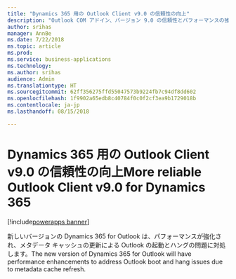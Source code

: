 ```yaml
---
title: "Dynamics 365 用の Outlook Client v9.0 の信頼性の向上"
description: "Outlook COM アドイン、バージョン 9.0 の信頼性とパフォーマンスの強化"
author: srihas
manager: AnnBe
ms.date: 7/22/2018
ms.topic: article
ms.prod: 
ms.service: business-applications
ms.technology: 
ms.author: srihas
audience: Admin
ms.translationtype: HT
ms.sourcegitcommit: 62ff356275ffd55047573b9224fb7c94df8dd602
ms.openlocfilehash: 1f9902a65edb8c40784f0c0f2cf3ea9b1729018b
ms.contentlocale: ja-jp
ms.lasthandoff: 08/15/2018

---
```

# <a name="more-reliable-outlook-client-v90-for-dynamics-365"></a><span data-ttu-id="30223-103">Dynamics 365 用の Outlook Client v9.0 の信頼性の向上</span><span class="sxs-lookup"><span data-stu-id="30223-103">More reliable Outlook Client v9.0 for Dynamics 365</span></span>

[!include[powerapps banner](../includes/powerapps.md)]




<span data-ttu-id="30223-104">新しいバージョンの Dynamics 365 for Outlook は、パフォーマンスが強化され、メタデータ キャッシュの更新による Outlook の起動とハングの問題に対処します。</span><span class="sxs-lookup"><span data-stu-id="30223-104">The new version of Dynamics 365 for Outlook will have performance enhancements to address Outlook boot and hang issues due to metadata cache refresh.</span></span>

